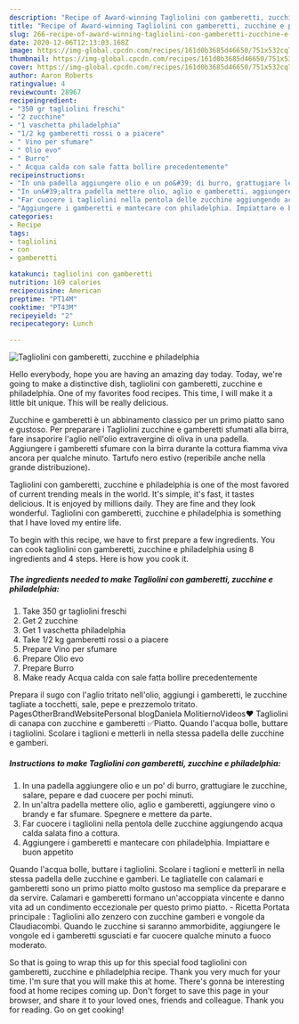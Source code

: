 ```yaml
---
description: "Recipe of Award-winning Tagliolini con gamberetti, zucchine e philadelphia"
title: "Recipe of Award-winning Tagliolini con gamberetti, zucchine e philadelphia"
slug: 266-recipe-of-award-winning-tagliolini-con-gamberetti-zucchine-e-philadelphia
date: 2020-12-06T12:13:03.168Z
image: https://img-global.cpcdn.com/recipes/161d0b3685d46650/751x532cq70/tagliolini-con-gamberetti-zucchine-e-philadelphia-recipe-main-photo.jpg
thumbnail: https://img-global.cpcdn.com/recipes/161d0b3685d46650/751x532cq70/tagliolini-con-gamberetti-zucchine-e-philadelphia-recipe-main-photo.jpg
cover: https://img-global.cpcdn.com/recipes/161d0b3685d46650/751x532cq70/tagliolini-con-gamberetti-zucchine-e-philadelphia-recipe-main-photo.jpg
author: Aaron Roberts
ratingvalue: 4
reviewcount: 28967
recipeingredient:
- "350 gr tagliolini freschi"
- "2 zucchine"
- "1 vaschetta philadelphia"
- "1/2 kg gamberetti rossi o a piacere"
- " Vino per sfumare"
- " Olio evo"
- " Burro"
- " Acqua calda con sale fatta bollire precedentemente"
recipeinstructions:
- "In una padella aggiungere olio e un po&#39; di burro, grattugiare le zucchine, salare, pepare e dad cuocere per pochi minuti."
- "In un&#39;altra padella mettere olio, aglio e gamberetti, aggiungere vino o brandy e far sfumare. Spegnere e mettere da parte."
- "Far cuocere i tagliolini nella pentola delle zucchine aggiungendo acqua calda salata fino a cottura."
- "Aggiungere i gamberetti e mantecare con philadelphia. Impiattare e buon appetito"
categories:
- Recipe
tags:
- tagliolini
- con
- gamberetti

katakunci: tagliolini con gamberetti 
nutrition: 169 calories
recipecuisine: American
preptime: "PT14M"
cooktime: "PT43M"
recipeyield: "2"
recipecategory: Lunch

---
```



![Tagliolini con gamberetti, zucchine e philadelphia](https://img-global.cpcdn.com/recipes/161d0b3685d46650/751x532cq70/tagliolini-con-gamberetti-zucchine-e-philadelphia-recipe-main-photo.jpg)

Hello everybody, hope you are having an amazing day today. Today, we're going to make a distinctive dish, tagliolini con gamberetti, zucchine e philadelphia. One of my favorites food recipes. This time, I will make it a little bit unique. This will be really delicious.

Zucchine e gamberetti è un abbinamento classico per un primo piatto sano e gustoso. Per preparare i Tagliolini zucchine e gamberetti sfumati alla birra, fare insaporire l&#39;aglio nell&#39;olio extravergine di oliva in una padella. Aggiungere i gamberetti sfumare con la birra durante la cottura fiamma viva ancora per qualche minuto. Tartufo nero estivo (reperibile anche nella grande distribuzione).

Tagliolini con gamberetti, zucchine e philadelphia is one of the most favored of current trending meals in the world. It's simple, it's fast, it tastes delicious. It is enjoyed by millions daily. They are fine and they look wonderful. Tagliolini con gamberetti, zucchine e philadelphia is something that I have loved my entire life.


To begin with this recipe, we have to first prepare a few ingredients. You can cook tagliolini con gamberetti, zucchine e philadelphia using 8 ingredients and 4 steps. Here is how you cook it.

<!--inarticleads1-->

##### The ingredients needed to make Tagliolini con gamberetti, zucchine e philadelphia:

1. Take 350 gr tagliolini freschi
1. Get 2 zucchine
1. Get 1 vaschetta philadelphia
1. Take 1/2 kg gamberetti rossi o a piacere
1. Prepare  Vino per sfumare
1. Prepare  Olio evo
1. Prepare  Burro
1. Make ready  Acqua calda con sale fatta bollire precedentemente


Prepara il sugo con l&#39;aglio tritato nell&#39;olio, aggiungi i gamberetti, le zucchine tagliate a tocchetti, sale, pepe e prezzemolo tritato. PagesOtherBrandWebsitePersonal blogDaniela MolitiernoVideos❤ Tagliolini di canapa con zucchine e gamberetti ✅Piatto. Quando l&#39;acqua bolle, buttare i tagliolini. Scolare i taglioni e metterli in nella stessa padella delle zucchine e gamberi. 

<!--inarticleads2-->

##### Instructions to make Tagliolini con gamberetti, zucchine e philadelphia:

1. In una padella aggiungere olio e un po&#39; di burro, grattugiare le zucchine, salare, pepare e dad cuocere per pochi minuti.
1. In un&#39;altra padella mettere olio, aglio e gamberetti, aggiungere vino o brandy e far sfumare. Spegnere e mettere da parte.
1. Far cuocere i tagliolini nella pentola delle zucchine aggiungendo acqua calda salata fino a cottura.
1. Aggiungere i gamberetti e mantecare con philadelphia. Impiattare e buon appetito


Quando l&#39;acqua bolle, buttare i tagliolini. Scolare i taglioni e metterli in nella stessa padella delle zucchine e gamberi. Le tagliatelle con calamari e gamberetti sono un primo piatto molto gustoso ma semplice da preparare e da servire. Calamari e gamberetti formano un&#39;accoppiata vincente e danno vita ad un condimento eccezionale per questo primo piatto. - Ricetta Portata principale : Tagliolini allo zenzero con zucchine gamberi e vongole da Claudiacombi. Quando le zucchine si saranno ammorbidite, aggiungere le vongole ed i gamberetti sgusciati e far cuocere qualche minuto a fuoco moderato. 

So that is going to wrap this up for this special food tagliolini con gamberetti, zucchine e philadelphia recipe. Thank you very much for your time. I'm sure that you will make this at home. There's gonna be interesting food at home recipes coming up. Don't forget to save this page in your browser, and share it to your loved ones, friends and colleague. Thank you for reading. Go on get cooking!
